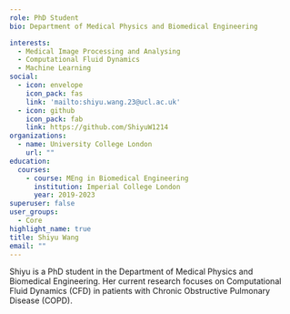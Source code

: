 ```yaml
---
role: PhD Student
bio: Department of Medical Physics and Biomedical Engineering

interests:
  - Medical Image Processing and Analysing
  - Computational Fluid Dynamics
  - Machine Learning
social:
  - icon: envelope
    icon_pack: fas
    link: 'mailto:shiyu.wang.23@ucl.ac.uk'
  - icon: github
    icon_pack: fab
    link: https://github.com/ShiyuW1214
organizations:
  - name: University College London
    url: ""
education:
  courses:
    - course: MEng in Biomedical Engineering
      institution: Imperial College London
      year: 2019-2023
superuser: false
user_groups:
  - Core
highlight_name: true
title: Shiyu Wang
email: ""
---
```


Shiyu is a PhD student in the Department of Medical Physics and Biomedical Engineering. Her current research focuses on Computational Fluid Dynamics (CFD) in patients with Chronic Obstructive Pulmonary Disease (COPD).
